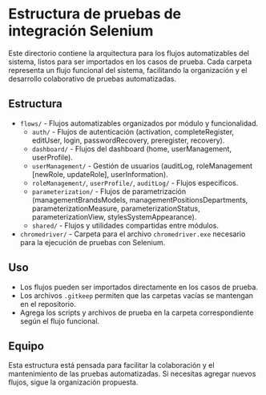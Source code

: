 # Estructura de pruebas de integración Selenium

Este directorio contiene la arquitectura para los flujos automatizables del sistema, listos para ser importados en los casos de prueba. Cada carpeta representa un flujo funcional del sistema, facilitando la organización y el desarrollo colaborativo de pruebas automatizadas.

## Estructura

- `flows/` - Flujos automatizables organizados por módulo y funcionalidad.
  - `auth/` - Flujos de autenticación (activation, completeRegister, editUser, login, passwordRecovery, preregister, recovery).
  - `dashboard/` - Flujos del dashboard (home, userManagement, userProfile).
  - `userManagement/` - Gestión de usuarios (auditLog, roleManagement [newRole, updateRole], userInformation).
  - `roleManagement/`, `userProfile/`, `auditLog/` - Flujos específicos.
  - `parameterization/` - Flujos de parametrización (managementBrandsModels, managementPositionsDepartments, parameterizationMeasure, parameterizationStatus, parameterizationView, stylesSystemAppearance).
  - `shared/` - Flujos y utilidades compartidas entre módulos.
- `chromedriver/` - Carpeta para el archivo `chromedriver.exe` necesario para la ejecución de pruebas con Selenium.

## Uso
- Los flujos pueden ser importados directamente en los casos de prueba.
- Los archivos `.gitkeep` permiten que las carpetas vacías se mantengan en el repositorio.
- Agrega los scripts y archivos de prueba en la carpeta correspondiente según el flujo funcional.

## Equipo
Esta estructura está pensada para facilitar la colaboración y el mantenimiento de las pruebas automatizadas. Si necesitas agregar nuevos flujos, sigue la organización propuesta.
